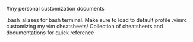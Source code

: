 #my personal customization documents

.bash_aliases
    for bash terminal. Make sure to load to default profile
.vimrc
    customizing my vim
cheatsheets/
    Collection of cheatsheets and documentations for quick reference
